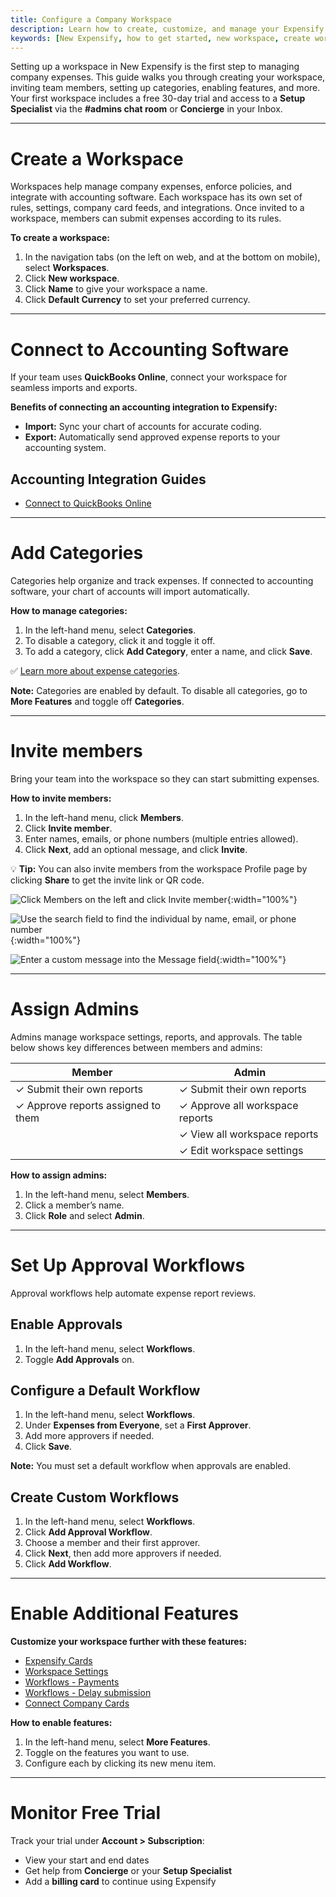 ```yaml
---
title: Configure a Company Workspace
description: Learn how to create, customize, and manage your Expensify workspace to start tracking company expenses.
keywords: [New Expensify, how to get started, new workspace, create workspace, add members, approval workflows, connect accounting software]
---
```



Setting up a workspace in New Expensify is the first step to managing company expenses. This guide walks you through creating your workspace, inviting team members, setting up categories, enabling features, and more. Your first workspace includes a free 30-day trial and access to a **Setup Specialist** via the **#admins chat room** or **Concierge** in your Inbox.

---

# Create a Workspace

Workspaces help manage company expenses, enforce policies, and integrate with accounting software. Each workspace has its own set of rules, settings, company card feeds, and integrations. Once invited to a workspace, members can submit expenses according to its rules.

**To create a workspace:**
1. In the navigation tabs (on the left on web, and at the bottom on mobile), select **Workspaces**.
2. Click **New workspace**.
3. Click **Name** to give your workspace a name.
4. Click **Default Currency** to set your preferred currency.

---

# Connect to Accounting Software

If your team uses **QuickBooks Online**, connect your workspace for seamless imports and exports.

**Benefits of connecting an accounting integration to Expensify:**
- **Import:** Sync your chart of accounts for accurate coding.
- **Export:** Automatically send approved expense reports to your accounting system.

## Accounting Integration Guides
- [Connect to QuickBooks Online](https://help.expensify.com/articles/new-expensify/connections/quickbooks-online/Connect-to-QuickBooks-Online)

---

# Add Categories

Categories help organize and track expenses. If connected to accounting software, your chart of accounts will import automatically.

**How to manage categories:**
1. In the left-hand menu, select **Categories**.
2. To disable a category, click it and toggle it off.
3. To add a category, click **Add Category**, enter a name, and click **Save**.

✅ [Learn more about expense categories](https://help.expensify.com/articles/new-expensify/workspaces/Create-expense-categories).

**Note:** Categories are enabled by default. To disable all categories, go to **More Features** and toggle off **Categories**.

---

# Invite members

Bring your team into the workspace so they can start submitting expenses.


**How to invite members:**
1. In the left-hand menu, click **Members**.
2. Click **Invite member**.
3. Enter names, emails, or phone numbers (multiple entries allowed).
4. Click **Next**, add an optional message, and click **Invite**.

💡 **Tip:** You can also invite members from the workspace Profile page by clicking **Share** to get the invite link or QR code.

![Click Members on the left and click Invite member]({{site.url}}/assets/images/ExpensifyHelp_InviteMembers_1.png){:width="100%"}

![Use the search field to find the individual by name, email, or phone number]({{site.url}}/assets/images/ExpensifyHelp_InviteMembers_2.png){:width="100%"}

![Enter a custom message into the Message field]({{site.url}}/assets/images/ExpensifyHelp_InviteMembers_3.png){:width="100%"}

---

# Assign Admins

Admins manage workspace settings, reports, and approvals. The table below shows key differences between members and admins:


| Member                          | Admin                             |
| ------------------------------ | ---------------------------------- |
| ✓ Submit their own reports     | ✓ Submit their own reports         |
| ✓ Approve reports assigned to them | ✓ Approve all workspace reports    |
|                                | ✓ View all workspace reports       |
|                                | ✓ Edit workspace settings          |

**How to assign admins:**
1. In the left-hand menu, select **Members**.
2. Click a member’s name.
3. Click **Role** and select **Admin**.

---

# Set Up Approval Workflows

Approval workflows help automate expense report reviews.

## Enable Approvals
1. In the left-hand menu, select **Workflows**.
2. Toggle **Add Approvals** on.

## Configure a Default Workflow
1. In the left-hand menu, select **Workflows**.
2. Under **Expenses from Everyone**, set a **First Approver**.
3. Add more approvers if needed.
4. Click **Save**.

**Note:** You must set a default workflow when approvals are enabled.

## Create Custom Workflows
1. In the left-hand menu, select **Workflows**.
2. Click **Add Approval Workflow**.
3. Choose a member and their first approver.
4. Click **Next**, then add more approvers if needed.
5. Click **Add Workflow**.

---

# Enable Additional Features

**Customize your workspace further with these features:**

- [Expensify Cards](https://help.expensify.com/new-expensify/hubs/expensify-card/)
- [Workspace Settings](https://help.expensify.com/new-expensify/hubs/workspaces/)
- [Workflows - Payments](https://help.expensify.com/articles/new-expensify/expenses-and-payments/Connect-a-Business-Bank-Account)
- [Workflows - Delay submission](https://help.expensify.com/articles/new-expensify/workspaces/Set-up-workflows#select-workflows)
- [Connect Company Cards](https://help.expensify.com/new-expensify/hubs/connect-credit-cards/)

**How to enable features:**
1. In the left-hand menu, select **More Features**.
2. Toggle on the features you want to use.
3. Configure each by clicking its new menu item.

---

# Monitor Free Trial

Track your trial under **Account > Subscription**:
- View your start and end dates
- Get help from **Concierge** or your **Setup Specialist**
- Add a **billing card** to continue using Expensify
 
